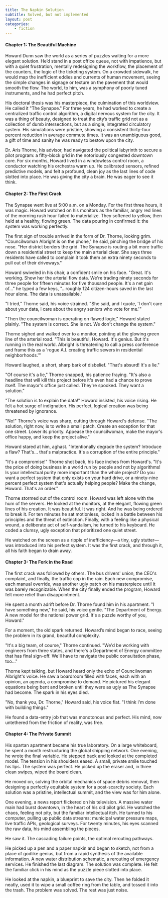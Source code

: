 ```yaml
---
title: The Napkin Solution
subtitle: Solved, but not implemented
layout: post
categories:
    - fiction
---
```


#### **Chapter 1: The Beautiful Machine**

Howard Dunn saw the world as a series of puzzles waiting for a more elegant solution. He’d stand in a post office queue, not with impatience, but with a quiet frustration, mentally redesigning the workflow, the placement of the counters, the logic of the ticketing system. On a crowded sidewalk, he would map the inefficient eddies and currents of human movement, seeing the simple changes in signage or texture on the pavement that would smooth the flow. The world, to him, was a symphony of poorly tuned instruments, and he had perfect pitch.

His doctoral thesis was his masterpiece, the culmination of this worldview. He called it "The Synapse." For three years, he had worked to create a centralized traffic control algorithm, a digital nervous system for the city. It was a thing of beauty, designed to treat the city’s traffic grid not as a collection of dumb intersections, but as a single, integrated circulatory system. His simulations were pristine, showing a consistent thirty-four percent reduction in average commute times. It was an unambiguous good, a gift of time and sanity he was ready to bestow upon the city.

Dr. Aris Thorne, his advisor, had navigated the political labyrinth to secure a pilot program: a fifty-block grid in the notoriously congested downtown core. For six months, Howard lived in a windowless control room, a conductor watching his orchestra warm up. He calibrated sensors, refined predictive models, and felt a profound, clean joy as the last lines of code slotted into place. He was giving the city a brain. He was eager to see it think.

#### **Chapter 2: The First Crack**

The Synapse went live at 5:00 a.m. on a Monday. For the first three hours, it was magic. Howard watched on his monitors as the familiar, angry red lines of the morning rush hour failed to materialize. They softened to yellow, then held at a healthy, flowing green. The data pouring in confirmed it: the system was working perfectly.

The first sign of trouble arrived in the form of Dr. Thorne, looking grim. "Councilwoman Albright is on the phone," he said, pinching the bridge of his nose. "Her district borders the grid. The Synapse is routing a bit more traffic down a residential street to keep the main arterial clear. She says three residents have called to complain it took them an extra ninety seconds to pull out of their driveways."

Howard swiveled in his chair, a confident smile on his face. "Great. It's working. Show her the arterial flow data. We're trading ninety seconds for three people for fifteen minutes for five thousand people. It's a net gain of..." he typed a few keys, "...roughly 124 citizen-hours saved in the last hour alone. The data is unassailable."

"I tried," Thorne said, his voice strained. "She said, and I quote, 'I don't care about your data, I care about the angry seniors who vote for me.'"

"Then the councilwoman is operating on flawed logic," Howard stated plainly. "The system is correct. She is not. We don't change the system."

Thorne sighed and walked over to a monitor, pointing at the glowing green line of the arterial road. "This is beautiful, Howard. It's genius. But it's running in the real world. Albright is threatening to call a press conference and frame this as a 'rogue A.I. creating traffic sewers in residential neighborhoods.'"

Howard laughed, a short, sharp bark of disbelief. "That's absurd! It's a lie."

"Of course it's a lie," Thorne snapped, his patience fraying. "It's also a headline that will kill this project before it's even had a chance to prove itself. The mayor's office just called. They're spooked. They want a solution."

"The solution is to explain the data!" Howard insisted, his voice rising. He felt a hot surge of indignation. His perfect, logical creation was being threatened by ignorance.

"No!" Thorne's voice was sharp, cutting through Howard's defense. "The solution, right now, is to write a small patch. Create an exception for that one street. Lower its priority. Appease the councilwoman, make the mayor's office happy, and keep the project alive."

Howard stared at him, aghast. "Intentionally degrade the system? Introduce a flaw? That's... that's malpractice. It's a corruption of the entire principle."

"It's a compromise!" Thorne shot back, his face inches from Howard's. "It's the price of doing business in a world run by people and not by algorithms! Is your intellectual purity more important than the whole project? Do you want a perfect system that only exists on your hard drive, or a ninety-nine percent perfect system that's actually helping people? Make the change, Howard. That's an order."

Thorne stormed out of the control room. Howard was left alone with the hum of the servers. He looked at the monitors, at the elegant, flowing green lines of his creation. It was beautiful. It was right. And he was being ordered to break it. For ten minutes he sat motionless, locked in a battle between his principles and the threat of extinction. Finally, with a feeling like a physical wound, a deliberate act of self-vandalism, he turned to his keyboard. He coded a clumsy, ugly exception that prioritized one quiet street.

He watched on the screen as a ripple of inefficiency—a tiny, ugly stutter—was introduced into his perfect system. It was the first crack, and through it, all his faith began to drain away.

#### **Chapter 3: The Fork in the Road**

The first crack was followed by others. The bus drivers' union, the CEO's complaint, and finally, the traffic cop in the rain. Each new compromise, each manual override, was another ugly patch on his masterpiece until it was barely recognizable. When the city finally ended the program, Howard felt more relief than disappointment.

He spent a month adrift before Dr. Thorne found him in his apartment. "I have something new," he said, his voice gentle. "The Department of Energy. A new model for the national power grid. It's a puzzle worthy of you, Howard."

For a moment, the old spark returned. Howard’s mind began to race, seeing the problem in its grand, beautiful complexity.

"It's a big team, of course," Thorne continued. "We'd be working with engineers from three states, and there's a Department of Energy committee that has final sign-off. We'll have to navigate the public consultation phase, too..."

Thorne kept talking, but Howard heard only the echo of Councilwoman Albright's voice. He saw a boardroom filled with faces, each with an opinion, an agenda, a compromise to demand. He pictured his elegant equations being bent and broken until they were as ugly as The Synapse had become. The spark in his eyes died.

"No, thank you, Dr. Thorne," Howard said, his voice flat. "I think I'm done with building things."

He found a data-entry job that was monotonous and perfect. His mind, now untethered from the friction of reality, was free.

#### **Chapter 4: The Private Summit**

His spartan apartment became his true laboratory. On a large whiteboard, he spent a month restructuring the global shipping network. One evening, he wrote the final variable. He stepped back and looked at the completed model. The tension in his shoulders eased. A small, private smile touched his lips. The system was perfect. He picked up the eraser and, in three clean swipes, wiped the board clean.

He moved on, solving the orbital mechanics of space debris removal, then designing a perfectly equitable system for a post-scarcity society. Each solution was a pristine, intellectual summit, and the view was for him alone.

One evening, a news report flickered on his television. A massive water main had burst downtown, in the heart of his old pilot grid. He watched the chaos, feeling not pity, but the familiar intellectual itch. He turned to his computer, pulling up public data streams: municipal water pressure maps, live traffic APIs, geological surveys. For twenty minutes, his eyes scanned the raw data, his mind assembling the pieces.

He saw it. The cascading failure points, the optimal rerouting pathways.

He picked up a pen and a paper napkin and began to sketch, not from a place of godlike genius, but from a rapid synthesis of the available information. A new water distribution schematic, a rerouting of emergency services. He finished the last diagram. The solution was complete. He felt the familiar click in his mind as the puzzle piece slotted into place.

He looked at the napkin, a blueprint to save the city. Then he folded it neatly, used it to wipe a small coffee ring from the table, and tossed it into the trash. The problem was solved. The rest was just noise.